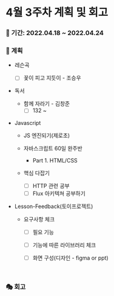 # 4월 3주차 계획 및 회고

### 📆 기간: 2022.04.18 ~ 2022.04.24

### 📑 계획

- 레슨곡

  - [ ] 꽃이 피고 지듯이 - 조승우
- 독서
  - 함께 자라기 - 김창준
    - [ ] 132 ~
- Javascript
  - JS 엔진되기(제로초)
  - 자바스크립트 60일 완주반
    - Part 1. HTML/CSS

  - 핵심 다잡기
    - [ ] HTTP 관련 공부
    - [ ] Flux 아키텍쳐 공부하기

- Lesson-Feedback(토이프로젝트)
  - 요구사항 체크
    - [ ] 필요 기능
    - [ ] 기능에 따른 라이브러리 체크
    - [ ] 화면 구성(디자인 - figma or ppt)



<br/>

### 🎭 회고

